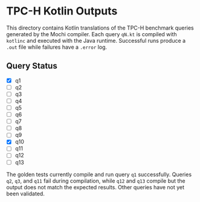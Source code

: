 # TPC-H Kotlin Outputs

This directory contains Kotlin translations of the TPC-H benchmark queries generated by the Mochi compiler. Each query `qN.kt` is compiled with `kotlinc` and executed with the Java runtime. Successful runs produce a `.out` file while failures have a `.error` log.

## Query Status

- [x] q1
- [ ] q2
- [ ] q3
- [ ] q4
- [ ] q5
- [ ] q6
- [ ] q7
- [ ] q8
- [ ] q9
- [x] q10
- [ ] q11
- [ ] q12
- [ ] q13

The golden tests currently compile and run query `q1` successfully. Queries `q2`, `q3`, and `q11` fail during compilation, while `q12` and `q13` compile but the output does not match the expected results. Other queries have not yet been validated.
